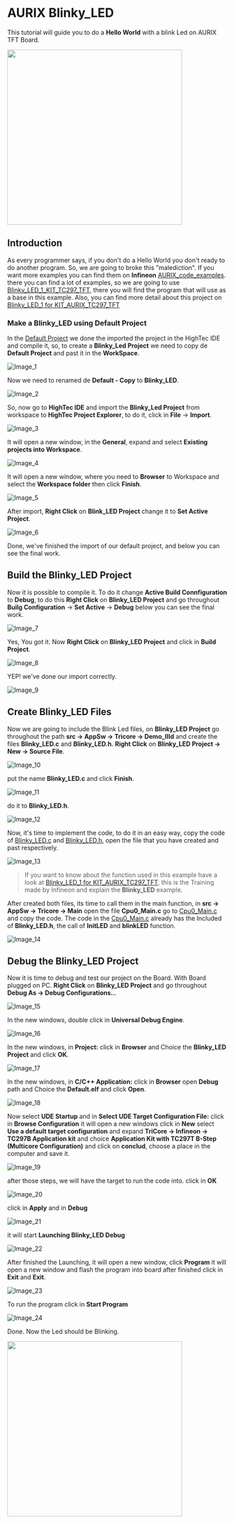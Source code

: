 # AURIX Blinky_LED

This tutorial will guide you to do a __Hello World__ with a blink Led on AURIX TFT Board.

<img  src="https://drive.google.com/uc?id=1pgr-lLuV-1v0e2IiE_WKkSCWhLU8G-r-"  width="400"  height="400"/>

## Introduction

As every programmer says, if you don't do a Hello World you don't ready to do another program. So, we are going to broke this "malediction". If you want more examples you can find them on __Infineon__  [AURIX_code_examples](https://github.com/Infineon/AURIX_code_examples). there you can find a lot of examples, so we are going to use [Blinky_LED_1_KIT_TC297_TFT](https://github.com/Infineon/AURIX_code_examples/tree/master/code_examples/Blinky_LED_1_KIT_TC297_TFT), there you will find the program that will use as a base in this example. Also, you can find more detail about this project on [Blinky_LED_1 for KIT_AURIX_TC297_TFT](https://www.infineon.com/dgdl/Infineon-AURIX_Blinky_LED_1_KIT_TC297_TFT-Training-v01_01-EN.pdf?fileId=5546d462766cbe8601768b8b96a038bf)

### Make a Blinky_LED using Default Project

In the [Default Project](https://github.com/EltonJunior/AURIX_TFT_TC297B/tree/main/01_Default) we done the imported the project in the HighTec IDE and compile it, so, to create a __Blinky_Led Project__ we need to copy de __Default Project__ and past it in the __WorkSpace__.

![Image_1](https://drive.google.com/uc?id=17M0yak7wOEHJroBNT18-Er2Iu7BIAZnS)

Now we need to renamed de __Default - Copy__ to __Blinky_LED__.

![Image_2](https://drive.google.com/uc?id=1TIsONAYYiIKVBvFQXw2Zbvl3UIkugPlo)

So, now go to __HighTec IDE__ and import the __Blinky_Led Project__ from workspace to __HighTec Project Explorer__, to do it, click in __File__ -> __Import__.

  ![Image_3](https://drive.google.com/uc?id=1U285IpwpwuTY1gjxVG-AkTiYkJS4QubX )

It will open a new window, in the __General__, expand and select __Existing projects into Workspace__.

![Image_4](https://drive.google.com/uc?id=1jBIW1vm510gRf5DPbRu0KMx4Cr-jjKnS) 

It will open a new window, where you need to __Browser__ to Workspace and select the __Workspace folder__ then click __Finish__.

![Image_5](https://drive.google.com/uc?id=1UCd8FkKlqdCTJf3L8a1rbBapo8O9QmfP)

After import, __Right Click__ on __Blink_LED Project__ change it to __Set Active Project__.

![Image_6](https://drive.google.com/uc?id=1HuButSf549EtsX_NewxNrQsJ7xbre_b1)

Done, we've finished the import of our default project, and below you can see the final work.

## Build the Blinky_LED Project

Now it is possible to compile it. To do it change __Active Build Connfiguration__ to __Debug__, to do this __Right Click__ on __Blinky_LED Project__ and go throughout __Builg Configuration__ -> __Set Active__ -> __Debug__ below you can see the final work.

![Image_7](https://drive.google.com/uc?id=1B944tKjecDFwHQMuNOOYKbEmUzA7t5mS)

Yes, You got it. Now __Right Click__ on __Blinky_LED Project__ and click in __Build Project__.

![Image_8](https://drive.google.com/uc?id=15ooDfckTUeNh4ybAUA30S3BA3xhfpEcI)

YEP! we've done our import correctly.

![Image_9](https://drive.google.com/uc?id=1gJD281O10ZTEiyTKiEGZnqCeQJbFn38E)

## Create Blinky_LED Files

Now we are going to include the Blink Led files, on __Blinky_LED Project__ go throughout the path __src -> AppSw -> Tricore -> Demo_IIId__ and create the files __Blinky_LED.c__ and __Blinky_LED.h__. __Right Click__ on __Blinky_LED Project -> New -> Source File__.

![Image_10](https://drive.google.com/uc?id=1YgK_wnxfehdRZYVAReZJvdlwOwhwmUEx)

put the name __Blinky_LED.c__ and click __Finish__.

![Image_11](https://drive.google.com/uc?id=1mz0TrwW8tq7GGfYAA6v1nKg2gVw4qFY7)

do it to __Blinky_LED.h__.

![Image_12](https://drive.google.com/uc?id=1FtoIxJ9eoeiA0TkpT4TeABWZXiXg1xYz)

Now, it's time to implement the code, to do it in an easy way, copy the code of [Blinky_LED.c](https://github.com/Infineon/AURIX_code_examples/blob/master/code_examples/Blinky_LED_1_KIT_TC297_TFT/Blinky_LED.c) and [Blinky_LED.h](https://github.com/Infineon/AURIX_code_examples/blob/master/code_examples/Blinky_LED_1_KIT_TC297_TFT/Blinky_LED.h), open the file that you have created and past respectively.

![Image_13](https://drive.google.com/uc?id=1ei0AZKSBbunZi-ScqisftPacAP1v3rP7)

>If you want to know about the function used in this example have a look at [Blinky_LED_1 for KIT_AURIX_TC297_TFT](https://www.infineon.com/dgdl/Infineon-AURIX_Blinky_LED_1_KIT_TC297_TFT-Training-v01_01-EN.pdf?fileId=5546d462766cbe8601768b8b96a038bf), this is the Training made by Infineon and explain the __Blinky_LED__ example.

After created both files, its time to call them in the main function, in __src -> AppSw -> Tricore -> Main__ open the file __Cpu0_Main.c__ go to [Cpu0_Main.c](https://github.com/Infineon/AURIX_code_examples/blob/master/code_examples/Blinky_LED_1_KIT_TC297_TFT/Cpu0_Main.c) and copy the code. The code in the [Cpu0_Main.c](https://github.com/Infineon/AURIX_code_examples/blob/master/code_examples/Blinky_LED_1_KIT_TC297_TFT/Cpu0_Main.c) already has the Included of __Blinky_LED.h__, the call of __InitLED__ and __blinkLED__ function.

![Image_14](https://drive.google.com/uc?id=18fz_aV9GuXLIr7GLY7wrLobwywiblC6V)

## Debug the Blinky_LED Project

Now it is time to debug and test our project on the Board. With Board plugged on PC. __Right Click__ on __Blinky_LED Project__ and go throughout __Debug As -> Debug Configurations..__.

![Image_15](https://drive.google.com/uc?id=1TVkIF9O-yeveENR6eSjU2_kGgaJzhVFv)

In the new windows, double click in __Universal Debug Engine__.

![Image_16](https://drive.google.com/uc?id=1za3LtSQlUjH1KmggeVPuWCLzWpNEm62B)

In the new windows, in __Project:__ click in __Browser__ and Choice the __Blinky_LED Project__ and click __OK__.

![Image_17](https://drive.google.com/uc?id=1ckAzKadcmJ1YvVUMroMjeysHDwfT1YBz)

In the new windows, in __C/C++ Application:__ click in __Browser__ open __Debug__ path and Choice the __Default.elf__ and click __Open__.

![Image_18](https://drive.google.com/uc?id=1eXAGUCRwI_hG-zUYQz_XIVtOzXKrbEVd)

Now select __UDE Startup__ and in __Select UDE Target Configuration File:__ click in __Browse Configuration__ it will open a new windows click in __New__ select __Use a default target configuration__ and expand __TriCore -> Infineon -> TC297B Application kit__ and choice __Application Kit with TC297T B-Step (Multicore Configuration)__ and click on __conclud__, choose a place in the computer and save it.

![Image_19](https://drive.google.com/uc?id=1fI61EK69H0OUQWnMSzyYjD1VQB4R1CqN)

after those steps, we will have the target to run the code into. click in __OK__

![Image_20](https://drive.google.com/uc?id=1c-qmunYZP-50siEARZQHEuE6O0HOT73L)

click in __Apply__ and in __Debug__

![Image_21](https://drive.google.com/uc?id=1HX-fkra7EsDE6W4Y1-0EWQyf5vxEdcXA)

it will start __Launching Blinky_LED Debug__

![Image_22](https://drive.google.com/uc?id=1f_z2ZW1Y9FcEPK6Tw6YBUbk1z2WmX3Cm)

After finished the Launching, it will open a new window, click __Program__ it will open a new window and flash the program into board after finished click in __Exit__ and __Exit__.

![Image_23](https://drive.google.com/uc?id=1KHtO0cZ6hC7y8M8MypoHfR8UBf31VPJr)

To run the program click in __Start Program__

![Image_24](https://drive.google.com/uc?id=1egNXcJ7ZuKvuNf609hvTSdK_anoxVy0Y)

Done. Now the Led should be Blinking.

<img  src="https://drive.google.com/uc?id=1pgr-lLuV-1v0e2IiE_WKkSCWhLU8G-r-"  width="400"  height="400"/>
